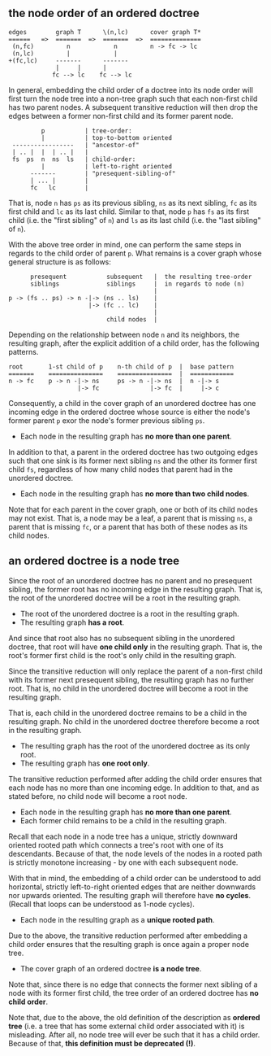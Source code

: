 
<!-- ======================================================================= -->
## the node order of an ordered doctree

```
edges        graph T      \(n,lc)      cover graph T*
======   =>  =======  =>  =======  =>  ==============
 (n,fc)         n            n         n -> fc -> lc
 (n,lc)         |            |
+(fc,lc)     -------      -------
             |     |      |
            fc --> lc    fc --> lc
```

In general, embedding the child order of a doctree into its node order will
first turn the node tree into a non-tree graph such that each non-first child
has two parent nodes. A subsequent transitive reduction will then drop the
edges between a former non-first child and its former parent node.

```
         p           | tree-order:
         |           | top-to-bottom oriented
 -----------------   | "ancestor-of"
 | .. |  |  | .. |   |
 fs  ps  n  ns  ls   | child-order:
         |           | left-to-right oriented
      -------        | "presequent-sibling-of"
      | ... |        |
      fc   lc        |
```

That is, node `n` has `ps` as its previous sibling, `ns` as its next sibling,
`fc` as its first child and `lc` as its last child. Similar to that, node `p`
has `fs` as its first child (i.e. the "first sibling" of `n`) and `ls` as its
last child (i.e. the "last sibling" of `n`).

With the above tree order in mind, one can perform the same steps in regards
to the child order of parent `p`. What remains is a cover graph whose general
structure is as follows:

```
      presequent           subsequent   |  the resulting tree-order
      siblings             siblings     |  in regards to node (n)
                                        |
p -> (fs .. ps) -> n -|-> (ns .. ls)    |
                      |-> (fc .. lc)    |
                                        |
                           child nodes  |
```

Depending on the relationship between node `n` and its neighbors, the resulting
graph, after the explicit addition of a child order, has the following patterns.

```
root       1-st child of p    n-th child of p  |  base pattern
=======    ===============    ===============  |  ============
n -> fc    p -> n -|-> ns     ps -> n -|-> ns  |  n -|-> s
                   |-> fc              |-> fc  |     |-> c
```

Consequently, a child in the cover graph of an unordered doctree has one
incoming edge in the ordered doctree whose source is either the node's
former parent `p` exor the node's former previous sibling `ps`.

* Each node in the resulting graph has **no more than one parent**.

In addition to that, a parent in the ordered doctree has two outgoing edges
such that one sink is its former next sibling `ns` and the other its former
first child `fs`, regardless of how many child nodes that parent had in the
unordered doctree.

* Each node in the resulting graph has **no more than two child nodes**.

Note that for each parent in the cover graph, one or both of its child nodes
may not exist. That is, a node may be a leaf, a parent that is missing `ns`,
a parent that is missing `fc`, or a parent that has both of these nodes as
its child nodes.

<!-- ======================================================================= -->
## an ordered doctree is a node tree

Since the root of an unordered doctree has no parent and no presequent sibling,
the former root has no incoming edge in the resulting graph. That is, the root
of the unordered doctree will be a root in the resulting graph.

* The root of the unordered doctree is a root in the resulting graph.
* The resulting graph **has a root**.

And since that root also has no subsequent sibling in the unordered doctree,
that root will have **one child only** in the resulting graph. That is, the
root's former first child is the root's only child in the resulting graph.

Since the transitive reduction will only replace the parent of a non-first
child with its former next presequent sibling, the resulting graph has no
further root. That is, no child in the unordered doctree will become a root
in the resulting graph.

That is, each child in the unordered doctree remains to be a child in the
resulting graph. No child in the unordered doctree therefore become a root
in the resulting graph.

* The resulting graph has the root of the unordered doctree as its only root.
* The resulting graph has **one root only**.

The transitive reduction performed after adding the child order ensures that
each node has no more than one incoming edge. In addition to that, and as
stated before, no child node will become a root node.

* Each node in the resulting graph has **no more than one parent**.
* Each former child remains to be a child in the resulting graph.

Recall that each node in a node tree has a unique, strictly downward oriented
rooted path which connects a tree's root with one of its descendants. Because
of that, the node levels of the nodes in a rooted path is strictly monotone
increasing - by one with each subsequent node.

With that in mind, the embedding of a child order can be understood to add
horizontal, strictly left-to-right oriented edges that are neither downwards
nor upwards oriented. The resulting graph will therefore have **no cycles**.
(Recall that loops can be understood as 1-node cycles).

* Each node in the resulting graph as a **unique rooted path**.

Due to the above, the transitive reduction performed after embedding a child
order ensures that the resulting graph is once again a proper node tree.

* The cover graph of an ordered doctree **is a node tree**.

Note that, since there is no edge that connects the former next sibling of
a node with its former first child, the tree order of an ordered doctree has
**no child order**.

Note that, due to the above, the old definition of the description as
**ordered tree** (i.e. a tree that has some external child order associated
with it) is misleading. After all, no node tree will ever be such that it has
a child order. Because of that, **this definition must be deprecated (!)**.
